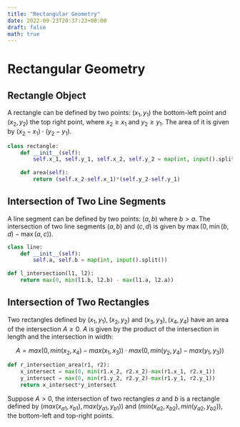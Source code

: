 ```yaml
---
title: "Rectangular Geometry"
date: 2022-09-23T20:37:23+08:00
draft: false
math: true
---
```


# Rectangular Geometry

## Rectangle Object

A rectangle can be defined by two points: $(x_1, y_1)$ the bottom-left point and $(x_2, y_2)$ the top right point, where $x_2 \geq x_1$ and $y_2 \geq y_1$. The area of it is given by $(x_2 - x_1) \cdot (y_2 - y_1)$.

```python
class rectangle:
    def __init__(self):
        self.x_1, self.y_1, self.x_2, self.y_2 = map(int, input().split())
    
    def area(self):
        return (self.x_2-self.x_1)*(self.y_2-self.y_1)
```

## Intersection of Two Line Segments

A line segment can be defined by two points: $(a, b)$ where $b > a$. The intersection of two line segments $(a, b)$ and $(c, d)$ is given by $\max(0, \min(b, d) - \max(a, c))$.

```python
class line:
    def __init__(self):
        self.a, self.b = map(int, input().split())
    
def l_intersection(l1, l2):
    return max(0, min(l1.b, l2.b) - max(l1.a, l2.a))
```

## Intersection of Two Rectangles

Two rectangles defined by $(x_1, y_1), (x_2, y_2)$ and $(x_3, y_3), (x_4, y_4)$ have an area of the intersection $A \geq 0$. $A$ is given by the product of the intersection in length and the intersection in width:

$$
A = max(0, min(x_2, x_4) - max(x_1, x_3)) \cdot max(0, min(y_2, y_4) - max(y_1, y_3))
$$

```python
def r_intersection_area(r1, r2):
    x_intersect = max(0, min(r1.x_2, r2.x_2)-max(r1.x_1, r2.x_1))
    y_intersect = max(0, min(r1.y_2, r2.y_2)-max(r1.y_1, r2.y_1))
    return x_intersect*y_intersect
```

Suppose $A > 0$, the intersection of two rectangles $a$ and $b$ is a rectangle defined by $(max(x_{a1}, x_{b1}), max(y_{a1}, y_{b1}))$ and $(min(x_{a2}, x_{b2}), min(y_{a2}, y_{b2}))$, the bottom-left and top-right points.

